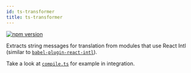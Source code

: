 ```yaml
---
id: ts-transformer
title: ts-transformer
---
```


[![npm version](https://badgen.net/npm/v/@formatjs/ts-transformer)](https://badgen.net/npm/v/@formatjs/ts-transformer)

Extracts string messages for translation from modules that use React Intl (similar to [`babel-plugin-react-intl`](https://github.com/formatjs/formatjs/tree/master/packages/babel-plugin-react-intl)).

Take a look at [`compile.ts`](compile.ts) for example in integration.

